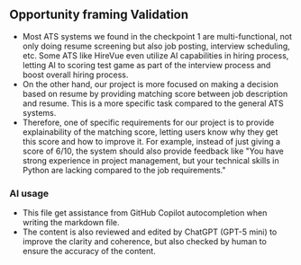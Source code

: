 ## Opportunity framing Validation
- Most ATS systems we found in the checkpoint 1 are multi-functional, not only doing resume screening but also job posting, interview scheduling, etc. Some ATS like HireVue even utilize AI capabilities in hiring process, letting AI to scoring test game as part of the interview process and boost overall hiring process.
- On the other hand, our project is more focused on making a decision based on resume by providing matching score between job description and resume. This is a more specific task compared to the general ATS systems.
- Therefore, one of specific requirements for our project is to provide explainability of the matching score, letting users know why they get this score and how to improve it. For example, instead of just giving a score of 6/10, the system should also provide feedback like "You have strong experience in project management, but your technical skills in Python are lacking compared to the job requirements."

### AI usage
- This file get assistance from GitHub Copilot autocompletion when writing the markdown file.
- The content is also reviewed and edited by ChatGPT (GPT-5 mini) to improve the clarity and coherence, but also checked by human to ensure the accuracy of the content.